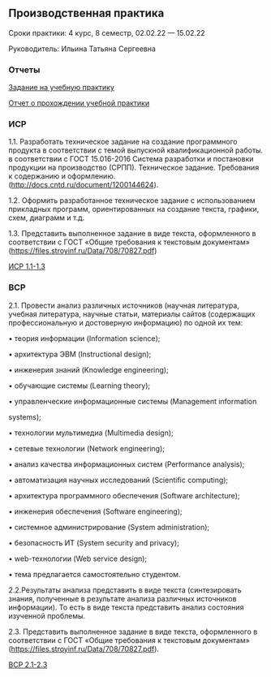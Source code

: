 ## Производственная практика
Сроки практики: 4 курс, 8 семестр, 02.02.22 — 15.02.22

Руководитель: Ильина Татьяна Сергеевна
### Отчеты
[Задание на учебную практику]()

[Отчет о прохождении учебной практики]()
### ИСР
1.1. Разработать техническое задание на создание программного продукта в соответствии с темой выпускной квалификационной работы. в соответствии с ГОСТ 15.016-2016 Система разработки и постановки продукции на производство (СРПП). Техническое задание. Требования к содержанию и оформлению. (http://docs.cntd.ru/document/1200144624).

1.2. Оформить разработанное техническое задание с использованием прикладных программ, ориентированных на создание текста, графики, схем, диаграмм и т.д.

1.3. Представить выполненное задание в виде текста, оформленного в соответствии с ГОСТ «Общие требования к текстовым документам» (https://files.stroyinf.ru/Data/708/70827.pdf)

[ИСР 1.1-1.3]()

### ВСР

2.1. Провести анализ различных источников (научная литература, учебная литература, научные статьи, материалы сайтов (содержащих профессиональную и достоверную информацию) по одной их тем:

• теория информации (Information science);

• архитектура ЭВМ (Instructional design);

• инженерия знаний (Knowledge engineering);

• обучающие системы (Learning theory);

• управленческие информационные системы (Management information

systems);

• технологии мультимедиа (Multimedia design);

• сетевые технологии (Network engineering);

• анализ качества информационных систем (Performance analysis);

• автоматизация научных исследований (Scientific computing);

• архитектура программного обеспечения (Software architecture);

• инженерия обеспечения (Software engineering);

• системное администрирование (System administration);

• безопасность ИТ (System security and privacy);

• web-технологии (Web service design);

• тема предлагается самостоятельно студентом.

2.2.Результаты анализа представить в виде текста (синтезировать знания, полученные в результате анализа различных источников информации). То есть в виде текста представить анализ состояния изученной проблемы.

2.3. Представить выполненное задание в виде текста, оформленного в соответствии с ГОСТ «Общие требования к текстовым документам» (https://files.stroyinf.ru/Data/708/70827.pdf).

[ВСР 2.1-2.3]()
